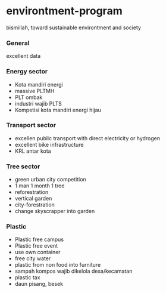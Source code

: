 # environtment-program
bismillah, toward sustainable environtment and society

### General
excellent data

### Energy sector
- Kota mandiri energi
- massive PLTMH
- PLT ombak
- industri wajib PLTS
- Kompetisi kota mandiri energi hijau

### Transport sector
- excellen public transport with direct electricity or hydrogen
- excellent bike infrastructure
- KRL antar kota
  
### Tree sector
- green urban city competition
- 1 man 1 month 1 tree
- reforestration
- vertical garden
- city-forestration
- change skyscrapper into garden

### Plastic
- Plastic free campus
- Plastic free event
- use own container
- free city water
- plastic from non food into furniture
- sampah kompos wajib dikelola desa/kecamatan
- plastic tax
- daun pisang, besek
